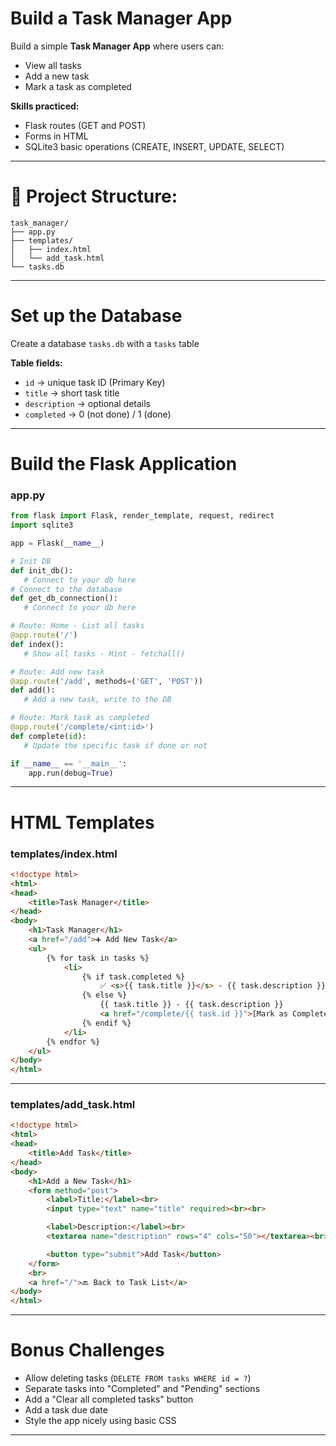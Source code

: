 # Build a Task Manager App

Build a simple **Task Manager App** where users can:

- View all tasks
- Add a new task
- Mark a task as completed

**Skills practiced:**

- Flask routes (GET and POST)
- Forms in HTML
- SQLite3 basic operations (CREATE, INSERT, UPDATE, SELECT)

---

# 📝 Project Structure:

```
task_manager/
├── app.py
├── templates/
│   ├── index.html
│   └── add_task.html
└── tasks.db
```

---

# Set up the Database

Create a database `tasks.db` with a `tasks` table

**Table fields:**

- `id` → unique task ID (Primary Key)
- `title` → short task title
- `description` → optional details
- `completed` → 0 (not done) / 1 (done)

---

# Build the Flask Application

### app.py

```python
from flask import Flask, render_template, request, redirect
import sqlite3

app = Flask(__name__)

# Init DB
def init_db():
   # Connect to your db here 
# Connect to the database
def get_db_connection():
   # Connect to your db here 

# Route: Home - List all tasks
@app.route('/')
def index():
   # Show all tasks - Hint - fetchall()

# Route: Add new task
@app.route('/add', methods=('GET', 'POST'))
def add():
   # Add a new task, write to the DB

# Route: Mark task as completed
@app.route('/complete/<int:id>')
def complete(id):
   # Update the specific task if done or not

if __name__ == '__main__':
    app.run(debug=True)

```

---

# HTML Templates

### templates/index.html

```html
<!doctype html>
<html>
<head>
    <title>Task Manager</title>
</head>
<body>
    <h1>Task Manager</h1>
    <a href="/add">➕ Add New Task</a>
    <ul>
        {% for task in tasks %}
            <li>
                {% if task.completed %}
                    ✅ <s>{{ task.title }}</s> - {{ task.description }}
                {% else %}
                    {{ task.title }} - {{ task.description }}
                    <a href="/complete/{{ task.id }}">[Mark as Completed]</a>
                {% endif %}
            </li>
        {% endfor %}
    </ul>
</body>
</html>
```

---

### templates/add_task.html

```html
<!doctype html>
<html>
<head>
    <title>Add Task</title>
</head>
<body>
    <h1>Add a New Task</h1>
    <form method="post">
        <label>Title:</label><br>
        <input type="text" name="title" required><br><br>

        <label>Description:</label><br>
        <textarea name="description" rows="4" cols="50"></textarea><br><br>

        <button type="submit">Add Task</button>
    </form>
    <br>
    <a href="/">🔙 Back to Task List</a>
</body>
</html>
```

---

# Bonus Challenges

- Allow deleting tasks (`DELETE FROM tasks WHERE id = ?`)
- Separate tasks into "Completed" and "Pending" sections
- Add a "Clear all completed tasks" button
- Add a task due date
- Style the app nicely using basic CSS

---